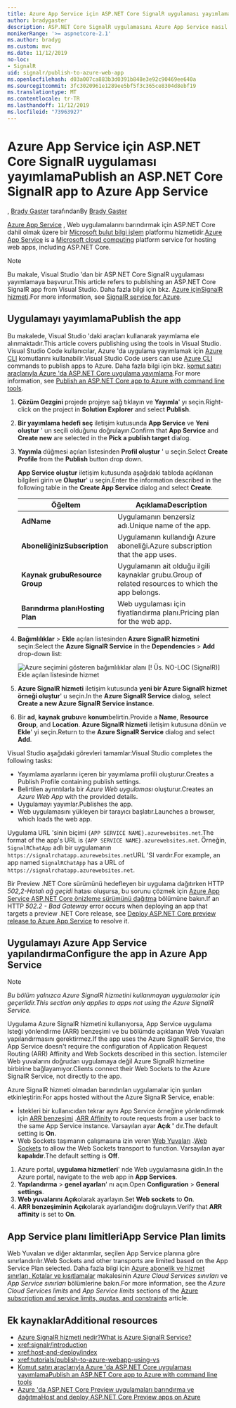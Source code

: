 ```yaml
---
title: Azure App Service için ASP.NET Core SignalR uygulaması yayımlama
author: bradygaster
description: ASP.NET Core SignalR uygulamasını Azure App Service nasıl yayımlayacağınızı öğrenin.
monikerRange: '>= aspnetcore-2.1'
ms.author: bradyg
ms.custom: mvc
ms.date: 11/12/2019
no-loc:
- SignalR
uid: signalr/publish-to-azure-web-app
ms.openlocfilehash: d03a007ca883b3d0391b848e3e92c90469ee640a
ms.sourcegitcommit: 3fc3020961e1289ee5bf5f3c365ce8304d8ebf19
ms.translationtype: MT
ms.contentlocale: tr-TR
ms.lasthandoff: 11/12/2019
ms.locfileid: "73963927"
---
```

# <a name="publish-an-aspnet-core-opno-locsignalr-app-to-azure-app-service"></a><span data-ttu-id="331cb-103">Azure App Service için ASP.NET Core SignalR uygulaması yayımlama</span><span class="sxs-lookup"><span data-stu-id="331cb-103">Publish an ASP.NET Core SignalR app to Azure App Service</span></span>

<span data-ttu-id="331cb-104">, [Brady Gaster](https://twitter.com/bradygaster) tarafından</span><span class="sxs-lookup"><span data-stu-id="331cb-104">By [Brady Gaster](https://twitter.com/bradygaster)</span></span>

<span data-ttu-id="331cb-105">[Azure App Service](/azure/app-service/app-service-web-overview) , Web uygulamalarını barındırmak için ASP.NET Core dahil olmak üzere bir [Microsoft bulut bilgi işlem](https://azure.microsoft.com/) platformu hizmetidir.</span><span class="sxs-lookup"><span data-stu-id="331cb-105">[Azure App Service](/azure/app-service/app-service-web-overview) is a [Microsoft cloud computing](https://azure.microsoft.com/) platform service for hosting web apps, including ASP.NET Core.</span></span>

> [!NOTE]
> <span data-ttu-id="331cb-106">Bu makale, Visual Studio 'dan bir ASP.NET Core SignalR uygulaması yayımlamaya başvurur.</span><span class="sxs-lookup"><span data-stu-id="331cb-106">This article refers to publishing an ASP.NET Core SignalR app from Visual Studio.</span></span> <span data-ttu-id="331cb-107">Daha fazla bilgi için bkz. [Azure içinSignalR hizmeti](https://azure.microsoft.com/services/signalr-service).</span><span class="sxs-lookup"><span data-stu-id="331cb-107">For more information, see [SignalR service for Azure](https://azure.microsoft.com/services/signalr-service).</span></span>

## <a name="publish-the-app"></a><span data-ttu-id="331cb-108">Uygulamayı yayımlama</span><span class="sxs-lookup"><span data-stu-id="331cb-108">Publish the app</span></span>

<span data-ttu-id="331cb-109">Bu makalede, Visual Studio 'daki araçları kullanarak yayımlama ele alınmaktadır.</span><span class="sxs-lookup"><span data-stu-id="331cb-109">This article covers publishing using the tools in Visual Studio.</span></span> <span data-ttu-id="331cb-110">Visual Studio Code kullanıcılar, Azure 'da uygulama yayımlamak için [Azure CLI](/cli/azure) komutlarını kullanabilir.</span><span class="sxs-lookup"><span data-stu-id="331cb-110">Visual Studio Code users can use [Azure CLI](/cli/azure) commands to publish apps to Azure.</span></span> <span data-ttu-id="331cb-111">Daha fazla bilgi için bkz. [komut satırı araçlarıyla Azure 'da ASP.NET Core uygulama yayımlama](/azure/app-service/app-service-web-get-started-dotnet).</span><span class="sxs-lookup"><span data-stu-id="331cb-111">For more information, see [Publish an ASP.NET Core app to Azure with command line tools](/azure/app-service/app-service-web-get-started-dotnet).</span></span>

1. <span data-ttu-id="331cb-112">**Çözüm Gezgini** projede projeye sağ tıklayın ve **Yayımla**' yı seçin.</span><span class="sxs-lookup"><span data-stu-id="331cb-112">Right-click on the project in **Solution Explorer** and select **Publish**.</span></span>

1. <span data-ttu-id="331cb-113">**Bir yayımlama hedefi seç** iletişim kutusunda **App Service** ve **Yeni oluştur** ' un seçili olduğunu doğrulayın.</span><span class="sxs-lookup"><span data-stu-id="331cb-113">Confirm that **App Service** and **Create new** are selected in the **Pick a publish target** dialog.</span></span>

1. <span data-ttu-id="331cb-114">**Yayımla** düğmesi açılan listesinden **Profil oluştur** ' u seçin.</span><span class="sxs-lookup"><span data-stu-id="331cb-114">Select **Create Profile** from the **Publish** button drop down.</span></span>

   <span data-ttu-id="331cb-115">**App Service oluştur** iletişim kutusunda aşağıdaki tabloda açıklanan bilgileri girin ve **Oluştur**' u seçin.</span><span class="sxs-lookup"><span data-stu-id="331cb-115">Enter the information described in the following table in the **Create App Service** dialog and select **Create**.</span></span>

   | <span data-ttu-id="331cb-116">Öğe</span><span class="sxs-lookup"><span data-stu-id="331cb-116">Item</span></span>               | <span data-ttu-id="331cb-117">Açıklama</span><span class="sxs-lookup"><span data-stu-id="331cb-117">Description</span></span> |
   | ------------------ | ----------- |
   | <span data-ttu-id="331cb-118">**Ad**</span><span class="sxs-lookup"><span data-stu-id="331cb-118">**Name**</span></span>           | <span data-ttu-id="331cb-119">Uygulamanın benzersiz adı.</span><span class="sxs-lookup"><span data-stu-id="331cb-119">Unique name of the app.</span></span> |
   | <span data-ttu-id="331cb-120">**Aboneliğiniz**</span><span class="sxs-lookup"><span data-stu-id="331cb-120">**Subscription**</span></span>   | <span data-ttu-id="331cb-121">Uygulamanın kullandığı Azure aboneliği.</span><span class="sxs-lookup"><span data-stu-id="331cb-121">Azure subscription that the app uses.</span></span> |
   | <span data-ttu-id="331cb-122">**Kaynak grubu**</span><span class="sxs-lookup"><span data-stu-id="331cb-122">**Resource Group**</span></span> | <span data-ttu-id="331cb-123">Uygulamanın ait olduğu ilgili kaynaklar grubu.</span><span class="sxs-lookup"><span data-stu-id="331cb-123">Group of related resources to which the app belongs.</span></span> |
   | <span data-ttu-id="331cb-124">**Barındırma planı**</span><span class="sxs-lookup"><span data-stu-id="331cb-124">**Hosting Plan**</span></span>   | <span data-ttu-id="331cb-125">Web uygulaması için fiyatlandırma planı.</span><span class="sxs-lookup"><span data-stu-id="331cb-125">Pricing plan for the web app.</span></span> |

1. <span data-ttu-id="331cb-126">**Bağımlılıklar** > **Ekle** açılan listesinden **Azure SignalR hizmetini** seçin:</span><span class="sxs-lookup"><span data-stu-id="331cb-126">Select the **Azure SignalR Service** in the **Dependencies** > **Add** drop-down list:</span></span>

   ![Azure seçimini gösteren bağımlılıklar alanı [! Üs. NO-LOC (SignalR)] Ekle açılan listesinde hizmet](publish-to-azure-web-app/_static/signalr-service-dependency.png)

1. <span data-ttu-id="331cb-128">**Azure SignalR hizmeti** iletişim kutusunda **yeni bir Azure SignalR hizmet örneği oluştur**' u seçin.</span><span class="sxs-lookup"><span data-stu-id="331cb-128">In the **Azure SignalR Service** dialog, select **Create a new Azure SignalR Service instance**.</span></span>

1. <span data-ttu-id="331cb-129">Bir **ad**, **kaynak grubu**ve **konum**belirtin.</span><span class="sxs-lookup"><span data-stu-id="331cb-129">Provide a **Name**, **Resource Group**, and **Location**.</span></span> <span data-ttu-id="331cb-130">**Azure SignalR hizmeti** iletişim kutusuna dönün ve **Ekle**' yi seçin.</span><span class="sxs-lookup"><span data-stu-id="331cb-130">Return to the **Azure SignalR Service** dialog and select **Add**.</span></span>

<span data-ttu-id="331cb-131">Visual Studio aşağıdaki görevleri tamamlar:</span><span class="sxs-lookup"><span data-stu-id="331cb-131">Visual Studio completes the following tasks:</span></span>

* <span data-ttu-id="331cb-132">Yayımlama ayarlarını içeren bir yayımlama profili oluşturur.</span><span class="sxs-lookup"><span data-stu-id="331cb-132">Creates a Publish Profile containing publish settings.</span></span>
* <span data-ttu-id="331cb-133">Belirtilen ayrıntılarla bir *Azure Web uygulaması* oluşturur.</span><span class="sxs-lookup"><span data-stu-id="331cb-133">Creates an *Azure Web App* with the provided details.</span></span>
* <span data-ttu-id="331cb-134">Uygulamayı yayımlar.</span><span class="sxs-lookup"><span data-stu-id="331cb-134">Publishes the app.</span></span>
* <span data-ttu-id="331cb-135">Web uygulamasını yükleyen bir tarayıcı başlatır.</span><span class="sxs-lookup"><span data-stu-id="331cb-135">Launches a browser, which loads the web app.</span></span>

<span data-ttu-id="331cb-136">Uygulama URL 'sinin biçimi `{APP SERVICE NAME}.azurewebsites.net`.</span><span class="sxs-lookup"><span data-stu-id="331cb-136">The format of the app's URL is `{APP SERVICE NAME}.azurewebsites.net`.</span></span> <span data-ttu-id="331cb-137">Örneğin, `SignalRChatApp` adlı bir uygulamanın `https://signalrchatapp.azurewebsites.net`URL 'SI vardır.</span><span class="sxs-lookup"><span data-stu-id="331cb-137">For example, an app named `SignalRChatApp` has a URL of `https://signalrchatapp.azurewebsites.net`.</span></span>

<span data-ttu-id="331cb-138">Bir Preview .NET Core sürümünü hedefleyen bir uygulama dağıtırken HTTP *502,2-Hatalı ağ geçidi* hatası oluşursa, bu sorunu çözmek için [Azure App Service ASP.NET Core önizleme sürümünü dağıtma](xref:host-and-deploy/azure-apps/index#deploy-aspnet-core-preview-release-to-azure-app-service) bölümüne bakın.</span><span class="sxs-lookup"><span data-stu-id="331cb-138">If an HTTP *502.2 - Bad Gateway* error occurs when deploying an app that targets a preview .NET Core release, see [Deploy ASP.NET Core preview release to Azure App Service](xref:host-and-deploy/azure-apps/index#deploy-aspnet-core-preview-release-to-azure-app-service) to resolve it.</span></span>

## <a name="configure-the-app-in-azure-app-service"></a><span data-ttu-id="331cb-139">Uygulamayı Azure App Service yapılandırma</span><span class="sxs-lookup"><span data-stu-id="331cb-139">Configure the app in Azure App Service</span></span>

> [!NOTE]
> <span data-ttu-id="331cb-140">*Bu bölüm yalnızca Azure SignalR hizmetini kullanmayan uygulamalar için geçerlidir.*</span><span class="sxs-lookup"><span data-stu-id="331cb-140">*This section only applies to apps not using the Azure SignalR Service.*</span></span>
>
> <span data-ttu-id="331cb-141">Uygulama Azure SignalR hizmetini kullanıyorsa, App Service uygulama Isteği yönlendirme (ARR) benzeşimi ve bu bölümde açıklanan Web Yuvaları yapılandırmasını gerektirmez.</span><span class="sxs-lookup"><span data-stu-id="331cb-141">If the app uses the Azure SignalR Service, the App Service doesn't require the configuration of Application Request Routing (ARR) Affinity and Web Sockets described in this section.</span></span> <span data-ttu-id="331cb-142">İstemciler Web yuvalarını doğrudan uygulamaya değil Azure SignalR hizmetine birbirine bağlayamıyor.</span><span class="sxs-lookup"><span data-stu-id="331cb-142">Clients connect their Web Sockets to the Azure SignalR Service, not directly to the app.</span></span>

<span data-ttu-id="331cb-143">Azure SignalR hizmeti olmadan barındırılan uygulamalar için şunları etkinleştirin:</span><span class="sxs-lookup"><span data-stu-id="331cb-143">For apps hosted without the Azure SignalR Service, enable:</span></span>

* <span data-ttu-id="331cb-144">İstekleri bir kullanıcıdan tekrar aynı App Service örneğine yönlendirmek için [ARR benzeşimi](https://azure.github.io/AppService/2016/05/16/Disable-Session-affinity-cookie-(ARR-cookie)-for-Azure-web-apps.html) .</span><span class="sxs-lookup"><span data-stu-id="331cb-144">[ARR Affinity](https://azure.github.io/AppService/2016/05/16/Disable-Session-affinity-cookie-(ARR-cookie)-for-Azure-web-apps.html) to route requests from a user back to the same App Service instance.</span></span> <span data-ttu-id="331cb-145">Varsayılan ayar **Açık '** dır.</span><span class="sxs-lookup"><span data-stu-id="331cb-145">The default setting is **On**.</span></span>
* <span data-ttu-id="331cb-146">Web Sockets taşımanın çalışmasına izin veren [Web Yuvaları](xref:fundamentals/websockets) .</span><span class="sxs-lookup"><span data-stu-id="331cb-146">[Web Sockets](xref:fundamentals/websockets) to allow the Web Sockets transport to function.</span></span> <span data-ttu-id="331cb-147">Varsayılan ayar **kapalıdır**.</span><span class="sxs-lookup"><span data-stu-id="331cb-147">The default setting is **Off**.</span></span>

1. <span data-ttu-id="331cb-148">Azure portal, **uygulama hizmetleri**' nde Web uygulamasına gidin.</span><span class="sxs-lookup"><span data-stu-id="331cb-148">In the Azure portal, navigate to the web app in **App Services**.</span></span>
1. <span data-ttu-id="331cb-149">**Yapılandırma** > **genel ayarları**' nı açın.</span><span class="sxs-lookup"><span data-stu-id="331cb-149">Open **Configuration** > **General settings**.</span></span>
1. <span data-ttu-id="331cb-150">**Web yuvalarını** **Açık**olarak ayarlayın.</span><span class="sxs-lookup"><span data-stu-id="331cb-150">Set **Web sockets** to **On**.</span></span>
1. <span data-ttu-id="331cb-151">**ARR benzeşiminin** **Açık**olarak ayarlandığını doğrulayın.</span><span class="sxs-lookup"><span data-stu-id="331cb-151">Verify that **ARR affinity** is set to **On**.</span></span>

## <a name="app-service-plan-limits"></a><span data-ttu-id="331cb-152">App Service planı limitleri</span><span class="sxs-lookup"><span data-stu-id="331cb-152">App Service Plan limits</span></span>

<span data-ttu-id="331cb-153">Web Yuvaları ve diğer aktarımlar, seçilen App Service planına göre sınırlandırılır.</span><span class="sxs-lookup"><span data-stu-id="331cb-153">Web Sockets and other transports are limited based on the App Service Plan selected.</span></span> <span data-ttu-id="331cb-154">Daha fazla bilgi için [Azure abonelik ve hizmet sınırları, Kotalar ve kısıtlamalar](/azure/azure-subscription-service-limits#app-service-limits) makalesinin *Azure Cloud Services sınırları* ve *App Service sınırları* bölümlerine bakın.</span><span class="sxs-lookup"><span data-stu-id="331cb-154">For more information, see the *Azure Cloud Services limits* and *App Service limits* sections of the [Azure subscription and service limits, quotas, and constraints](/azure/azure-subscription-service-limits#app-service-limits) article.</span></span>

## <a name="additional-resources"></a><span data-ttu-id="331cb-155">Ek kaynaklar</span><span class="sxs-lookup"><span data-stu-id="331cb-155">Additional resources</span></span>

* <span data-ttu-id="331cb-156">[Azure SignalR hizmeti nedir?](/azure/azure-signalr/signalr-overview)</span><span class="sxs-lookup"><span data-stu-id="331cb-156">[What is Azure SignalR Service?](/azure/azure-signalr/signalr-overview)</span></span>
* <xref:signalr/introduction>
* <xref:host-and-deploy/index>
* <xref:tutorials/publish-to-azure-webapp-using-vs>
* [<span data-ttu-id="331cb-157">Komut satırı araçlarıyla Azure 'da ASP.NET Core uygulaması yayımlama</span><span class="sxs-lookup"><span data-stu-id="331cb-157">Publish an ASP.NET Core app to Azure with command line tools</span></span>](/azure/app-service/app-service-web-get-started-dotnet)
* [<span data-ttu-id="331cb-158">Azure 'da ASP.NET Core Preview uygulamaları barındırma ve dağıtma</span><span class="sxs-lookup"><span data-stu-id="331cb-158">Host and deploy ASP.NET Core Preview apps on Azure</span></span>](xref:host-and-deploy/azure-apps/index#deploy-aspnet-core-preview-release-to-azure-app-service)
